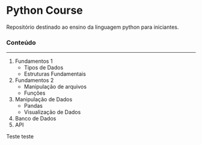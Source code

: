 # Python Course

Repositório destinado ao ensino da linguagem python para iniciantes.

### Conteúdo
---
1. Fundamentos 1
    - Tipos de Dados
    - Estruturas Fundamentais
2. Fundamentos 2
    - Manipulação de arquivos
    - Funções
3. Manipulação de Dados
    - Pandas
    - Visualização de Dados
4. Banco de Dados
5. API

 Teste teste 
